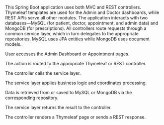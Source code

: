 This Spring Boot application uses both MVC and REST controllers. Thymeleaf templates are used for the Admin and Doctor dashboards, while REST APIs serve all other modules. The application interacts with two databases—MySQL (for patient, doctor, appointment, and admin data) and MongoDB (for prescriptions). All controllers route requests through a common service layer, which in turn delegates to the appropriate repositories. MySQL uses JPA entities while MongoDB uses document models.


User accesses the Admin Dashboard or Appointment pages.

The action is routed to the appropriate Thymeleaf or REST controller.

The controller calls the service layer.

The service layer applies business logic and coordinates processing.

Data is retrieved from or saved to MySQL or MongoDB via the corresponding repository.

The service layer returns the result to the controller.

The controller renders a Thymeleaf page or sends a REST response.